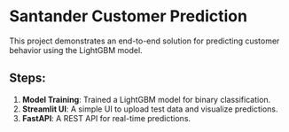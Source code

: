 # Santander Customer Prediction

This project demonstrates an end-to-end solution for predicting customer behavior using the LightGBM model.

## Steps:
1. **Model Training**: Trained a LightGBM model for binary classification.
2. **Streamlit UI**: A simple UI to upload test data and visualize predictions.
3. **FastAPI**: A REST API for real-time predictions.
